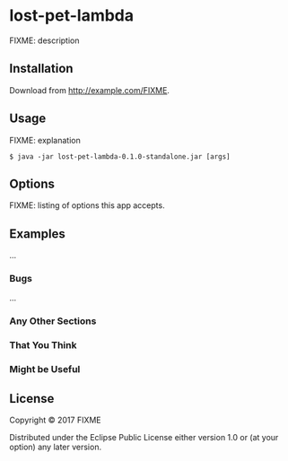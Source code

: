 # lost-pet-lambda

FIXME: description

## Installation

Download from http://example.com/FIXME.

## Usage

FIXME: explanation

    $ java -jar lost-pet-lambda-0.1.0-standalone.jar [args]

## Options

FIXME: listing of options this app accepts.

## Examples

...

### Bugs

...

### Any Other Sections
### That You Think
### Might be Useful

## License

Copyright © 2017 FIXME

Distributed under the Eclipse Public License either version 1.0 or (at
your option) any later version.
